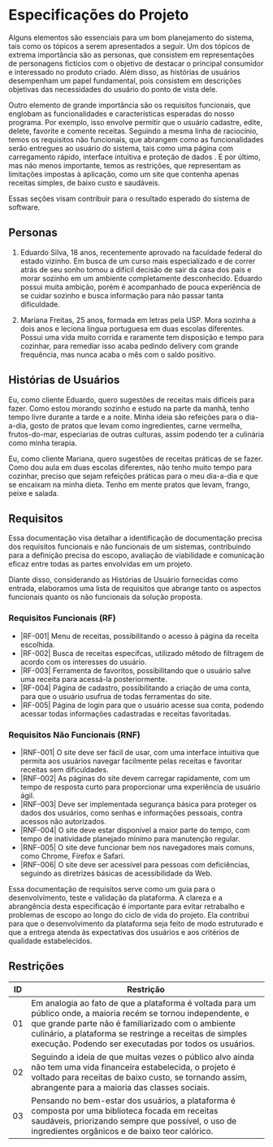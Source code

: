 # Especificações do Projeto

Alguns elementos são essenciais para um bom planejamento do sistema, tais como os tópicos a serem apresentados a seguir. Um dos tópicos de extrema importância são as personas, que consistem em representações de personagens fictícios com o objetivo de destacar o principal consumidor e interessado no produto criado. Além disso, as histórias de usuários desempenham um papel fundamental, pois consistem em descrições objetivas das necessidades do usuário do ponto de vista dele.

Outro elemento de grande importância são os requisitos funcionais, que englobam as funcionalidades e características esperadas do nosso programa. Por exemplo, isso envolve permitir que o usuário cadastre, edite, delete, favorite e comente receitas. Seguindo a mesma linha de raciocínio, temos os requisitos não funcionais, que abrangem como as funcionalidades serão entregues ao usuário do sistema, tais como uma página com carregamento rápido, interface intuitiva e proteção de dados . E por último, mas não menos importante, temos as restrições, que representam as limitações impostas à aplicação, como um site que contenha apenas receitas simples, de baixo custo e saudáveis.

Essas seções visam contribuir para o resultado esperado do sistema de software.

## Personas

1. Eduardo Silva, 18 anos, recentemente aprovado na faculdade federal do estado vizinho. Em busca de um curso mais especializado e de correr atrás de seu sonho tomou a difícil decisão de sair da casa dos pais e morar sozinho em um ambiente completamente desconhecido. Eduardo possui muita ambição, porém é acompanhado de pouca experiência de se cuidar sozinho e busca informação para não passar tanta dificuldade.

2. Mariana Freitas, 25 anos, formada em letras pela USP. Mora sozinha a dois anos e leciona língua portuguesa em duas escolas diferentes. Possui uma vida muito corrida e raramente tem disposição e tempo para cozinhar, para remediar isso acaba pedindo delivery com grande frequência, mas nunca acaba o mês com o saldo positivo.

## Histórias de Usuários

Eu, como cliente Eduardo, quero sugestões de receitas mais difíceis para fazer. Como estou morando sozinho e estudo na parte da manhã, tenho tempo livre durante a tarde e a noite. Minha ideia são refeições para o dia-a-dia, gosto de pratos que levam como ingredientes, carne vermelha, frutos-do-mar, especiarias de outras culturas, assim podendo ter a culinária como minha terapia.

Eu, como cliente Mariana, quero sugestões de receitas práticas de se fazer. Como dou aula em duas escolas diferentes, não tenho muito tempo para cozinhar, preciso que sejam refeições práticas para o meu dia-a-dia e que se encaixam na minha dieta. Tenho em mente pratos que levam, frango, peixe e salada.

## Requisitos

Essa documentação visa detalhar a identificação de documentação precisa dos requisitos funcionais e não funcionais de um sistemas, contribuindo para a definição precisa do escopo, avaliação de viabilidade e comunicação eficaz entre todas as partes envolvidas em um projeto.

Diante disso, considerando as Histórias de Usuário fornecidas como entrada, elaboramos uma lista de requisitos que abrange tanto os aspectos funcionais quanto os não funcionais da solução proposta.

### Requisitos Funcionais (RF)

- |RF-001| Menu de receitas, possibilitando o acesso à página da receita escolhida.
- |RF-002| Busca de receitas específcas, utilizado mêtodo de filtragem de acordo com os interesses do usuário.
- |RF-003| Ferramenta de favoritos, possibilitando que o usuário salve uma receita para acessá-la posteriormente.
- |RF-004| Página de cadastro, possibilitando a criação de uma conta, para que o usuário usufrua de todas ferramentas do site.
- |RF-005| Página de login para que o usuário acesse sua conta, podendo acessar todas informações cadastradas e receitas favoritadas.

### Requisitos Não Funcionais (RNF)

- |RNF-001| O site deve ser fácil de usar, com uma interface intuitiva que permita aos usuários navegar facilmente pelas receitas e favoritar receitas sem dificuldades.
- |RNF-002| As páginas do site devem carregar rapidamente, com um tempo de resposta curto para proporcionar uma experiência de usuário ágil.
- |RNF-003| Deve ser implementada segurança básica para proteger os dados dos usuários, como senhas e informações pessoais, contra acessos não autorizados.
- |RNF-004| O site deve estar disponível a maior parte do tempo, com tempo de inatividade planejado mínimo para manutenção regular.
- |RNF-005| O site deve funcionar bem nos navegadores mais comuns, como Chrome, Firefox e Safari.
- |RNF-006| O site deve ser acessível para pessoas com deficiências, seguindo as diretrizes básicas de acessibilidade da Web.

Essa documentação de requisitos serve como um guia para o desenvolvimento, teste e validação da plataforma. A clareza e a abrangência desta especificação é importante para evitar retrabalho e problemas de escopo ao longo do ciclo de vida do projeto. Ela contribui para que o desenvolvimento da plataforma seja feito de modo estruturado e que a entrega atenda às expectativas dos usuários e aos critérios de qualidade estabelecidos.

## Restrições

| ID  | Restrição                                                                                                                                                                                                                                                                                |
| --- | ---------------------------------------------------------------------------------------------------------------------------------------------------------------------------------------------------------------------------------------------------------------------------------------- |
| 01  | Em analogia ao fato de que a plataforma é voltada para um público onde, a maioria recém se tornou independente, e que grande parte não é familiarizado com o ambiente culinário, a plataforma se restringe a receitas de simples execução. Podendo ser executadas por todos os usuários. |
| 02  | Seguindo a ideia de que muitas vezes o público alvo ainda não tem uma vida financeira estabelecida, o projeto é voltado para receitas de baixo custo, se tornando assim, abrangente para a maioria das classes sociais.                                                                  |
| 03  | Pensando no bem-estar dos usuários, a plataforma é composta por uma biblioteca focada em receitas saudáveis, priorizando sempre que possível, o uso de ingredientes orgânicos e de baixo teor calórico.                                                                                  |
